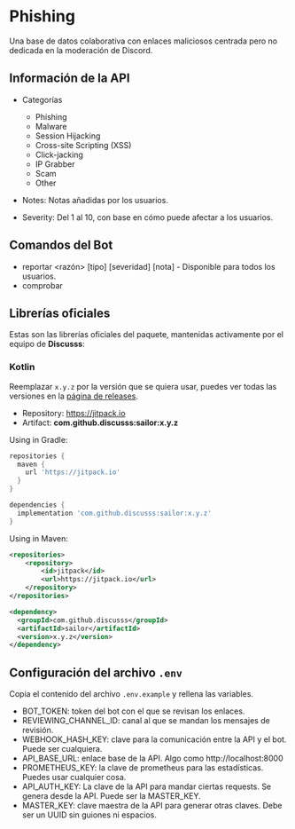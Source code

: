 # Phishing
Una base de datos colaborativa con enlaces maliciosos centrada pero no dedicada en la moderación de Discord.

## Información de la API

- Categorías
  - Phishing
  - Malware
  - Session Hijacking
  - Cross-site Scripting (XSS)
  - Click-jacking
  - IP Grabber
  - Scam
  - Other

- Notes: Notas añadidas por los usuarios.
- Severity: Del 1 al 10, con base en cómo puede afectar a los usuarios.

## Comandos del Bot

- reportar <enlace> <razón> [tipo] [severidad] [nota] - Disponible para todos los usuarios.
- comprobar <enlace>

## Librerías oficiales
Estas son las librerías oficiales del paquete, mantenidas activamente por el equipo de **Discusss**:

### Kotlin

Reemplazar `x.y.z` por la versión que se quiera usar, puedes ver todas las versiones en la [página de releases](https://github.com/Discusss/sailor/releases).

* Repository: https://jitpack.io
* Artifact: **com.github.discusss:sailor:x.y.z**

Using in Gradle:
```gradle
repositories {
  maven {
    url 'https://jitpack.io'
  }
}

dependencies {
  implementation 'com.github.discusss:sailor:x.y.z'
}
```

Using in Maven:
```xml
<repositories>
    <repository>
        <id>jitpack</id>
        <url>https://jitpack.io</url>
    </repository>
</repositories>

<dependency>
  <groupId>com.github.discusss</groupId>
  <artifactId>sailor</artifactId>
  <version>x.y.z</version>
</dependency>
```

## Configuración del archivo `.env`

Copia el contenido del archivo `.env.example` y rellena las variables.

- BOT_TOKEN: token del bot con el que se revisan los enlaces.
- REVIEWING_CHANNEL_ID: canal al que se mandan los mensajes de revisión.
- WEBHOOK_HASH_KEY: clave para la comunicación entre la API y el bot. Puede ser cualquiera.
- API_BASE_URL: enlace base de la API. Algo como http://localhost:8000
- PROMETHEUS_KEY: la clave de prometheus para las estadísticas. Puedes usar cualquier cosa.
- API_AUTH_KEY: La clave de la API para mandar ciertas requests. Se genera desde la API. Puede ser la MASTER_KEY.
- MASTER_KEY: clave maestra de la API para generar otras claves. Debe ser un UUID sin guiones ni espacios.
